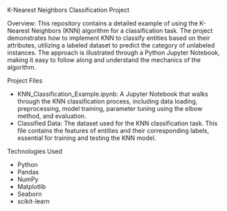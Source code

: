 K-Nearest Neighbors Classification Project

Overview:
This repository contains a detailed example of using the K-Nearest Neighbors (KNN) algorithm for a classification task. The project demonstrates how to implement KNN to classify entities based on their attributes, utilizing a labeled dataset to predict the category of unlabeled instances. 
The approach is illustrated through a Python Jupyter Notebook, making it easy to follow along and understand the mechanics of the algorithm.

Project Files
- KNN_Classification_Example.ipynb: A Jupyter Notebook that walks through the KNN classification process, including data loading, preprocessing, model training, parameter tuning using the elbow method, and evaluation.
- Classified Data: The dataset used for the KNN classification task. This file contains the features of entities and their corresponding labels, essential for training and testing the KNN model.

Technologies Used
- Python
- Pandas
- NumPy
- Matplotlib
- Seaborn
- scikit-learn
